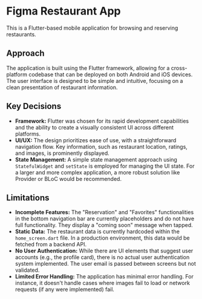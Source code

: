 # Figma Restaurant App

This is a Flutter-based mobile application for browsing and reserving restaurants.

## Approach

The application is built using the Flutter framework, allowing for a cross-platform codebase that can be deployed on both Android and iOS devices. The user interface is designed to be simple and intuitive, focusing on a clean presentation of restaurant information.

## Key Decisions

*   **Framework:** Flutter was chosen for its rapid development capabilities and the ability to create a visually consistent UI across different platforms.
*   **UI/UX:** The design prioritizes ease of use, with a straightforward navigation flow. Key information, such as restaurant location, ratings, and images, is prominently displayed.
*   **State Management:** A simple state management approach using `StatefulWidget` and `setState` is employed for managing the UI state. For a larger and more complex application, a more robust solution like Provider or BLoC would be recommended.

## Limitations

*   **Incomplete Features:** The "Reservation" and "Favorites" functionalities in the bottom navigation bar are currently placeholders and do not have full functionality. They display a "coming soon" message when tapped.
*   **Static Data:** The restaurant data is currently hardcoded within the `home_screen.dart` file. In a production environment, this data would be fetched from a backend API.
*   **No User Authentication:** While there are UI elements that suggest user accounts (e.g., the profile card), there is no actual user authentication system implemented. The user email is passed between screens but not validated.
*   **Limited Error Handling:** The application has minimal error handling. For instance, it doesn't handle cases where images fail to load or network requests (if any were implemented) fail.
